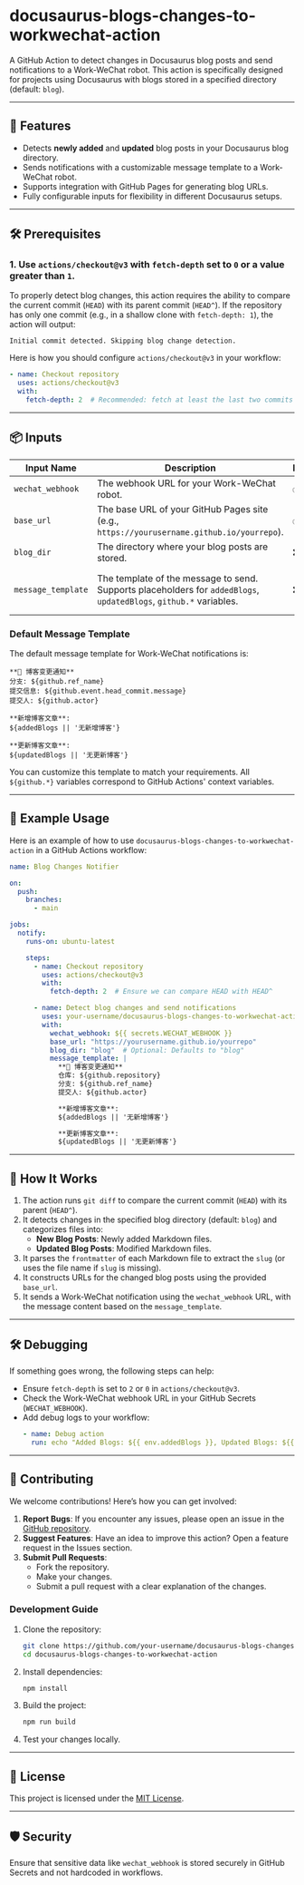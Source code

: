# docusaurus-blogs-changes-to-workwechat-action

A GitHub Action to detect changes in Docusaurus blog posts and send notifications to a Work-WeChat robot. This action is specifically designed for projects using Docusaurus with blogs stored in a specified directory (default: `blog`).

---

## 🚀 Features

- Detects **newly added** and **updated** blog posts in your Docusaurus blog directory.
- Sends notifications with a customizable message template to a Work-WeChat robot.
- Supports integration with GitHub Pages for generating blog URLs.
- Fully configurable inputs for flexibility in different Docusaurus setups.

---

## 🛠 Prerequisites

### 1. Use `actions/checkout@v3` with `fetch-depth` set to `0` or a value greater than `1`.

To properly detect blog changes, this action requires the ability to compare the current commit (`HEAD`) with its parent commit (`HEAD^`). If the repository has only one commit (e.g., in a shallow clone with `fetch-depth: 1`), the action will output:

```
Initial commit detected. Skipping blog change detection.
```

Here is how you should configure `actions/checkout@v3` in your workflow:

```yaml
- name: Checkout repository
  uses: actions/checkout@v3
  with:
    fetch-depth: 2  # Recommended: fetch at least the last two commits
```

---

## 📦 Inputs

| **Input Name**      | **Description**                                                                             | **Required** | **Default**                                                                                       |
|----------------------|---------------------------------------------------------------------------------------------|--------------|---------------------------------------------------------------------------------------------------|
| `wechat_webhook`     | The webhook URL for your Work-WeChat robot.                                                | ✅ Yes       | N/A                                                                                               |
| `base_url`           | The base URL of your GitHub Pages site (e.g., `https://yourusername.github.io/yourrepo`).  | ✅ Yes       | N/A                                                                                               |
| `blog_dir`           | The directory where your blog posts are stored.                                            | ❌ No        | `blog`                                                                                            |
| `message_template`   | The template of the message to send. Supports placeholders for `addedBlogs`, `updatedBlogs`, `github.*` variables. | ❌ No        | **See default template below.**                                                                  |

### **Default Message Template**
The default message template for Work-WeChat notifications is:

```
**📢 博客变更通知**
分支: ${github.ref_name}
提交信息: ${github.event.head_commit.message}
提交人: ${github.actor}

**新增博客文章**:
${addedBlogs || '无新增博客'}

**更新博客文章**:
${updatedBlogs || '无更新博客'}
```

You can customize this template to match your requirements. All `${github.*}` variables correspond to GitHub Actions' context variables.

---

## 🔧 Example Usage

Here is an example of how to use `docusaurus-blogs-changes-to-workwechat-action` in a GitHub Actions workflow:

```yaml
name: Blog Changes Notifier

on:
  push:
    branches:
      - main

jobs:
  notify:
    runs-on: ubuntu-latest

    steps:
      - name: Checkout repository
        uses: actions/checkout@v3
        with:
          fetch-depth: 2  # Ensure we can compare HEAD with HEAD^

      - name: Detect blog changes and send notifications
        uses: your-username/docusaurus-blogs-changes-to-workwechat-action@v1
        with:
          wechat_webhook: ${{ secrets.WECHAT_WEBHOOK }}
          base_url: "https://yourusername.github.io/yourrepo"
          blog_dir: "blog"  # Optional: Defaults to "blog"
          message_template: |
            **📢 博客变更通知**
            仓库: ${github.repository}
            分支: ${github.ref_name}
            提交人: ${github.actor}

            **新增博客文章**:
            ${addedBlogs || '无新增博客'}

            **更新博客文章**:
            ${updatedBlogs || '无更新博客'}
```

---

## 🧩 How It Works

1. The action runs `git diff` to compare the current commit (`HEAD`) with its parent (`HEAD^`).
2. It detects changes in the specified blog directory (default: `blog`) and categorizes files into:
   - **New Blog Posts**: Newly added Markdown files.
   - **Updated Blog Posts**: Modified Markdown files.
3. It parses the `frontmatter` of each Markdown file to extract the `slug` (or uses the file name if `slug` is missing).
4. It constructs URLs for the changed blog posts using the provided `base_url`.
5. It sends a Work-WeChat notification using the `wechat_webhook` URL, with the message content based on the `message_template`.

---

## 🛠 Debugging

If something goes wrong, the following steps can help:
- Ensure `fetch-depth` is set to `2` or `0` in `actions/checkout@v3`.
- Check the Work-WeChat webhook URL in your GitHub Secrets (`WECHAT_WEBHOOK`).
- Add debug logs to your workflow:
  ```yaml
  - name: Debug action
    run: echo "Added Blogs: ${{ env.addedBlogs }}, Updated Blogs: ${{ env.updatedBlogs }}"
  ```

---

## 🤝 Contributing

We welcome contributions! Here’s how you can get involved:

1. **Report Bugs**: If you encounter any issues, please open an issue in the [GitHub repository](https://github.com/your-username/docusaurus-blogs-changes-to-workwechat-action/issues).
2. **Suggest Features**: Have an idea to improve this action? Open a feature request in the Issues section.
3. **Submit Pull Requests**:
   - Fork the repository.
   - Make your changes.
   - Submit a pull request with a clear explanation of the changes.

### Development Guide

1. Clone the repository:
   ```bash
   git clone https://github.com/your-username/docusaurus-blogs-changes-to-workwechat-action.git
   cd docusaurus-blogs-changes-to-workwechat-action
   ```

2. Install dependencies:
   ```bash
   npm install
   ```

3. Build the project:
   ```bash
   npm run build
   ```

4. Test your changes locally.

---

## 📝 License

This project is licensed under the [MIT License](https://opensource.org/licenses/MIT).

---

## 🛡 Security

Ensure that sensitive data like `wechat_webhook` is stored securely in GitHub Secrets and not hardcoded in workflows.
